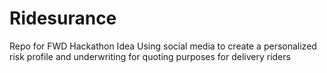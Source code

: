 # Ridesurance
Repo for FWD Hackathon Idea
Using social media to create a personalized risk profile and underwriting for quoting purposes for delivery riders
